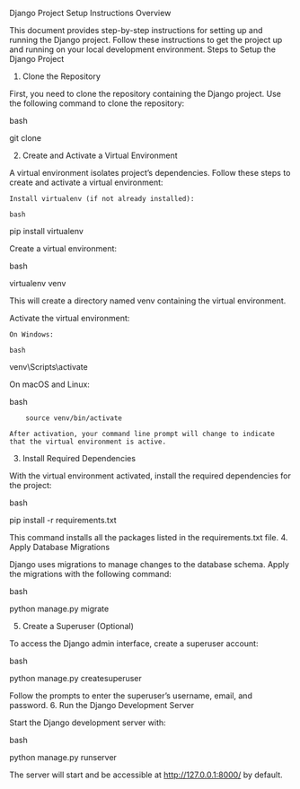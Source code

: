 Django Project Setup Instructions
Overview

This document provides step-by-step instructions for setting up and running the Django project. Follow these instructions to get the project up and running on your local development environment.
Steps to Setup the Django Project
1. Clone the Repository

First, you need to clone the repository containing the Django project. Use the following command to clone the repository:

bash

git clone <repo-link>

2. Create and Activate a Virtual Environment

A virtual environment isolates  project’s dependencies. Follow these steps to create and activate a virtual environment:

    Install virtualenv (if not already installed):

    bash

pip install virtualenv

Create a virtual environment:

bash

virtualenv venv

This will create a directory named venv containing the virtual environment.

Activate the virtual environment:

    On Windows:

    bash

venv\Scripts\activate

On macOS and Linux:

bash

        source venv/bin/activate

    After activation, your command line prompt will change to indicate that the virtual environment is active.

3. Install Required Dependencies

With the virtual environment activated, install the required dependencies for the project:

bash

pip install -r requirements.txt

This command installs all the packages listed in the requirements.txt file.
4. Apply Database Migrations

Django uses migrations to manage changes to the database schema. Apply the migrations with the following command:

bash

python manage.py migrate

5. Create a Superuser (Optional)

To access the Django admin interface, create a superuser account:

bash

python manage.py createsuperuser

Follow the prompts to enter the superuser’s username, email, and password.
6. Run the Django Development Server

Start the Django development server with:

bash

python manage.py runserver

The server will start and be accessible at http://127.0.0.1:8000/ by default.
